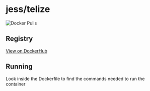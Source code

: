 # jess/telize

![Docker Pulls](https://img.shields.io/docker/pulls/jess/telize)



## Registry

[View on DockerHub](https://hub.docker.com/r/jess/telize)

## Running

Look inside the Dockerfile to find the commands needed to run the container
